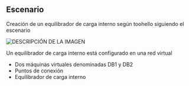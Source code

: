 ## <a name="scenario"></a>Escenario

Creación de un equilibrador de carga interno según toohello siguiendo el escenario

![DESCRIPCIÓN DE LA IMAGEN](./media/load-balancer-get-started-ilb-scenario-include/figure1.png)

Un equilibrador de carga interno está configurado en una red virtual

* Dos máquinas virtuales denominadas DB1 y DB2
* Puntos de conexión
* Equilibrador de carga interno
